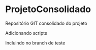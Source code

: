 # ProjetoConsolidado

Repositório GIT consolidado do projeto

Adicionando scripts

Incluindo no branch de teste


